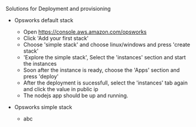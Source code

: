 Solutions for Deployment and provisioning

* Opsworks default stack
  - Open https://console.aws.amazon.com/opsworks
  - Click 'Add your first stack'
  - Choose 'simple stack' and choose linux/windows and press 'create stack'
  - 'Explore the simple stack', Select the 'instances' section and start the instances
  - Soon after the instance is ready, choose the 'Apps' section and press 'deploy'
  - After the deployment is sucessfull, select the 'instances' tab again and click the value in public ip
  - The nodejs app should be up and running.
   
* Opsworks simple stack
  - abc
